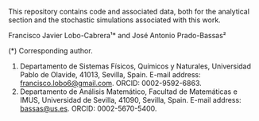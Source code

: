 This repository contains code and associated data, both for the analytical section and the stochastic simulations associated with this work.


Francisco Javier Lobo-Cabrera¹* and José Antonio Prado-Bassas²

(*) Corresponding author.
1. Departamento de Sistemas Físicos, Químicos y Naturales, Universidad Pablo de Olavide, 41013, Sevilla, Spain. E-mail address: 
francisco.lobo6@gmail.com. ORCID: 0002-9592-6863.
2. Departamento de Análisis Matemático, Facultad de Matemáticas e IMUS, Universidad de Sevilla, 41090, Sevilla, Spain. E-mail 
address: bassas@us.es. ORCID: 0002-5670-5400.
